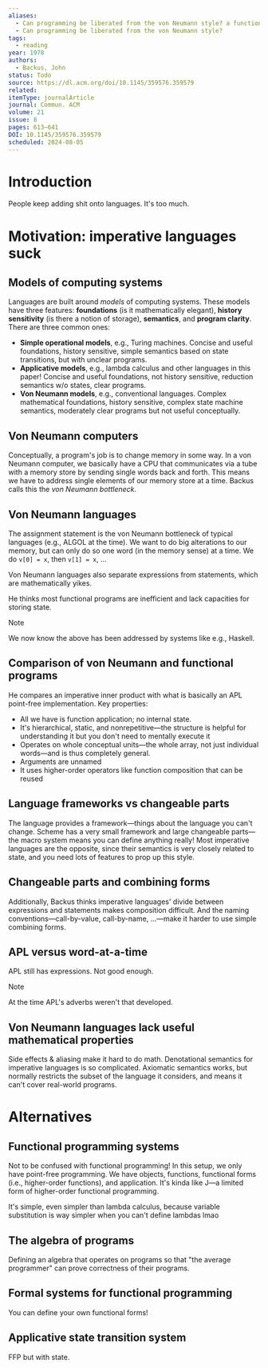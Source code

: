 ```yaml
---
aliases:
  - Can programming be liberated from the von Neumann style? a functional style and its algebra of programs
  - Can programming be liberated from the von Neumann style?
tags:
  - reading
year: 1978
authors:
  - Backus, John
status: Todo
source: https://dl.acm.org/doi/10.1145/359576.359579
related: 
itemType: journalArticle
journal: Commun. ACM
volume: 21
issue: 8
pages: 613–641
DOI: 10.1145/359576.359579
scheduled: 2024-08-05
---
```

# Introduction

People keep adding shit onto languages. It's too much.

# Motivation: imperative languages suck

## Models of computing systems

Languages are built around *models* of computing systems. These models have three features: **foundations** (is it mathematically elegant), **history sensitivity** (is there a notion of storage), **semantics**, and **program clarity**. There are three common ones:

- **Simple operational models**, e.g., Turing machines. Concise and useful foundations, history sensitive, simple semantics based on state transitions, but with unclear programs.
- **Applicative models**, e.g., lambda calculus and other languages in this paper! Concise and useful foundations, not history sensitive, reduction semantics w/o states, clear programs.
- **Von Neumann models**, e.g., conventional languages. Complex mathematical foundations, history sensitive, complex state machine semantics, moderately clear programs but not useful conceptually.

## Von Neumann computers

Conceptually, a program's job is to change memory in some way. In a von Neumann computer, we basically have a CPU that communicates via a tube with a memory store by sending single words back and forth. This means we have to address single elements of our memory store at a time. Backus calls this the *von Neumann bottleneck.*

## Von Neumann languages

The assignment statement is the von Neumann bottleneck of typical languages (e.g., ALGOL at the time). We want to do big alterations to our memory, but can only do so one word (in the memory sense) at a time. We do `v[0] = x`, then `v[1] = x`, ...

Von Neumann languages also separate expressions from statements, which are mathematically yikes.

He thinks most functional programs are inefficient and lack capacities for storing state.

> [!note]
> We now know the above has been addressed by systems like e.g., Haskell.

## Comparison of von Neumann and functional programs

He compares an imperative inner product with what is basically an APL point-free implementation. Key properties:

- All we have is function application; no internal state.
- It's hierarchical, static, and nonrepetitive—the structure is helpful for understanding it but you don't need to mentally execute it
- Operates on whole conceptual units—the whole array, not just individual words—and is thus completely general.
- Arguments are unnamed
- It uses higher-order operators like function composition that can be reused

## Language frameworks vs changeable parts

The language provides a framework—things about the language you can't change. Scheme has a very small framework and large changeable parts—the macro system means you can define anything really! Most imperative languages are the opposite, since their semantics is very closely related to state, and you need lots of features to prop up this style.

## Changeable parts and combining forms

Additionally, Backus thinks imperative languages' divide between expressions and statements makes composition difficult. And the naming conventions—call-by-value, call-by-name, ...—make it harder to use simple combining forms.

## APL versus word-at-a-time

APL still has expressions. Not good enough.

> [!note]
> At the time APL's adverbs weren't that developed.

## Von Neumann languages lack useful mathematical properties

Side effects & aliasing make it hard to do math. Denotational semantics for imperative languages is so complicated. Axiomatic semantics works, but normally restricts the subset of the language it considers, and means it can't cover real-world programs.

# Alternatives

## Functional programming systems

Not to be confused with functional programming! In this setup, we only have point-free programming. We have objects, functions, functional forms (i.e., higher-order functions), and application. It's kinda like J—a limited form of higher-order functional programming.

It's simple, even simpler than lambda calculus, because variable substitution is way simpler when you can't define lambdas lmao

## The algebra of programs

Defining an algebra that operates on programs so that "the average programmer" can prove correctness of their programs.

## Formal systems for functional programming

You can define your own functional forms!

## Applicative state transition system

FFP but with state.